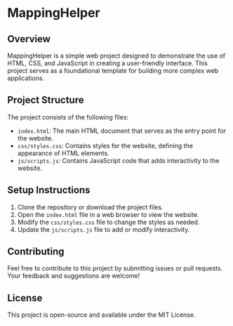# MappingHelper

## Overview
MappingHelper is a simple web project designed to demonstrate the use of HTML, CSS, and JavaScript in creating a user-friendly interface. This project serves as a foundational template for building more complex web applications.

## Project Structure
The project consists of the following files:

- `index.html`: The main HTML document that serves as the entry point for the website.
- `css/styles.css`: Contains styles for the website, defining the appearance of HTML elements.
- `js/scripts.js`: Contains JavaScript code that adds interactivity to the website.

## Setup Instructions
1. Clone the repository or download the project files.
2. Open the `index.html` file in a web browser to view the website.
3. Modify the `css/styles.css` file to change the styles as needed.
4. Update the `js/scripts.js` file to add or modify interactivity.

## Contributing
Feel free to contribute to this project by submitting issues or pull requests. Your feedback and suggestions are welcome!

## License
This project is open-source and available under the MIT License.